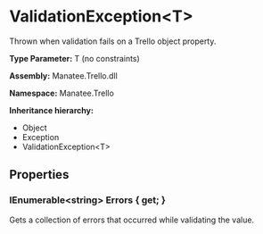 # ValidationException&lt;T&gt;

Thrown when validation fails on a Trello object property.

**Type Parameter:** T (no constraints)

**Assembly:** Manatee.Trello.dll

**Namespace:** Manatee.Trello

**Inheritance hierarchy:**

- Object
- Exception
- ValidationException&lt;T&gt;

## Properties

### IEnumerable&lt;string&gt; Errors { get; }

Gets a collection of errors that occurred while validating the value.

